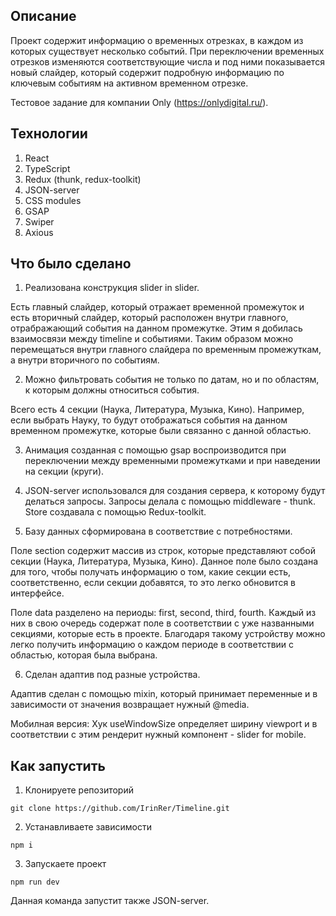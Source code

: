 ## Описание
Проект содержит информацию о временных отрезках, в каждом из которых существует несколько событий. 
При переключении временных отрезков изменяются соответствующие числа и под ними показывается новый слайдер, который содержит подробную информацию по ключевым событиям на активном временном отрезке.

Тестовое задание для компании Only (https://onlydigital.ru/). 

## Технологии
1. React
2. TypeScript
3. Redux (thunk, redux-toolkit)
4. JSON-server
5. CSS modules
6. GSAP
7. Swiper
8. Axious

## Что было сделано
1. Реализована конструкция slider in slider. 

Есть главный слайдер, который отражает временной промежуток и есть вторичный слайдер, который расположен внутри главного, отрабражающий события на данном промежутке. Этим я добилась взаимосвязи между timeline и событиями. Таким образом можно перемещаться внутри главного слайдера по временным промежуткам, а внутри вторичного по событиям.   

2. Можно фильтровать события не только по датам, но и по областям, к которым должны относиться события.

Всего есть 4 секции (Наука, Литература, Музыка, Кино). Например, если выбрать Науку, то будут отображаться события на данном временном промежутке, которые были связанно с данной областью.

3. Анимация созданная с помощью gsap воспроизводится при переключении между временными промежутками и при наведении на секции (круги).

4. JSON-server использовался для создания сервера, к которому будут делаться запросы. Запросы делала с помощью middleware - thunk. Store создавала с помощью Redux-toolkit.

5. Базу данных сформирована в соответствие с потребностями. 

Поле section содержит массив из строк, которые представляют собой секции (Наука, Литература, Музыка, Кино). Данное поле было создана для того, чтобы получать информацию о том, какие секции есть, соответственно, если секции добавятся, то это легко обновится в интерфейсе.

Поле data разделено на периоды: first, second, third, fourth. Каждый из них в свою очередь содержат поле в соответствии с уже названными секциями, которые есть в проекте. Благодаря такому устройству можно легко получить информацию о каждом периоде в соответствии с областью, которая была выбрана. 

6. Сделан адаптив под разные устройства.

Адаптив сделан с помощью mixin, который принимает переменные и в зависимости от значения возвращает нужный @media. 

Мобилная версия: Хук useWindowSize определяет ширину viewport и в соответствии с этим рендерит нужный компонент - slider for mobile.

## Как запустить 
1. Клонируете репозиторий

``git clone https://github.com/IrinRer/Timeline.git``

2. Устанавливаете зависимости

``npm i``

3. Запускаете проект 

``npm run dev``

Данная команда запустит также JSON-server. 
